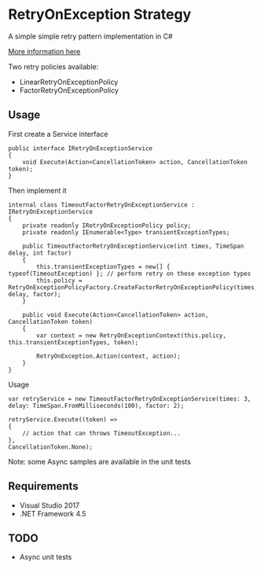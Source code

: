 # RetryOnException Strategy

A simple simple retry pattern implementation in C#

[More information here](https://docs.microsoft.com/en-us/azure/architecture/patterns/retry)

Two retry policies available:

- LinearRetryOnExceptionPolicy
- FactorRetryOnExceptionPolicy

## Usage

First create a Service interface

```
public interface IRetryOnExceptionService
{
    void Execute(Action<CancellationToken> action, CancellationToken token);
}
```

Then implement it

```
internal class TimeoutFactorRetryOnExceptionService : IRetryOnExceptionService
{
    private readonly IRetryOnExceptionPolicy policy;
    private readonly IEnumerable<Type> transientExceptionTypes;

    public TimeoutFactorRetryOnExceptionService(int times, TimeSpan delay, int factor)
    {
        this.transientExceptionTypes = new[] { typeof(TimeoutException) }; // perform retry on these exception types
        this.policy = RetryOnExceptionPolicyFactory.CreateFactorRetryOnExceptionPolicy(times, delay, factor);
    }

    public void Execute(Action<CancellationToken> action, CancellationToken token)
    {
        var context = new RetryOnExceptionContext(this.policy, this.transientExceptionTypes, token);

        RetryOnException.Action(context, action);
    }
}
```

Usage

```
var retryService = new TimeoutFactorRetryOnExceptionService(times: 3, delay: TimeSpan.FromMilliseconds(100), factor: 2);

retryService.Execute((token) =>
{
    // action that can throws TimeoutException...
},
CancellationToken.None);
```

Note: some Async samples are available in the unit tests


## Requirements

- Visual Studio 2017
- .NET Framework 4.5

## TODO

- Async unit tests